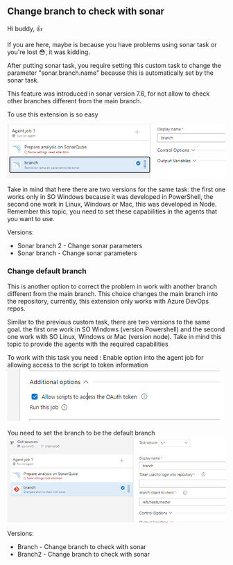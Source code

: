 ## Change branch to check with sonar

Hi buddy, :+1:

If you are here, maybe is because you have problems using sonar task or you're lost :flushed:, it was kidding.

After putting sonar task, you require setting this custom task to change the parameter "sonar.branch.name" because this is automatically set by the sonar task. 

This feature was introduced in sonar version 7.6, for not allow to check other branches different from the main branch.

To use this extension is so easy

![](variable.png)

Take in mind that here there are two versions for the same task: the first one works only in SO Windows because it was developed in PowerShell, the second one work in Linux, Windows or Mac, this was developed in Node. Remember this topic, you need to set these capabilities in the agents that you want to use.

Versions:
* Sonar branch 2 - Change sonar parameters
* Sonar branch - Change sonar parameters


### Change default branch

This is another option to correct the problem in work with another branch different from the main branch. This choice changes the main branch into the repository, currently, this extension only works with Azure DevOps repos.

Similar to the previous custom task, there are two versions to the same goal. the first one work in SO Windows (version Powershell) and the second one work with SO Linux, Windows or Mac (version node). Take in mind this topic to provide the agents with the required capabilities


To work with this task you need :
Enable option into the agent job for allowing access to the script to token information
![](auth.png)

You need to set the branch to be the default branch
![](extension-change.png)

Versions:
* Branch - Change branch to check with sonar
* Branch2 - Change branch to check with sonar

